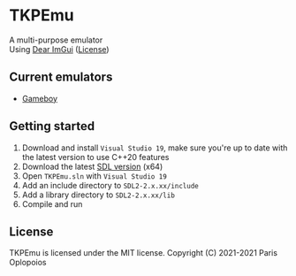 # TKPEmu
A multi-purpose emulator    
Using [Dear ImGui](https://github.com/ocornut/imgui) ([License](https://raw.githubusercontent.com/ocornut/imgui/master/LICENSE.txt))

## Current emulators
- [Gameboy](https://github.com/OFFTKP/TKPEmu/tree/master/TKPEmu/Gameboy)

## Getting started
1. Download and install `Visual Studio 19`, make sure you're up to date with the latest version to use C++20 features
2. Download the latest [SDL version](https://www.libsdl.org/download-2.0.php) (x64)
3. Open `TKPEmu.sln` with `Visual Studio 19`
4. Add an include directory to `SDL2-2.x.xx/include`
5. Add a library directory to `SDL2-2.x.xx/lib`
6. Compile and run

## License
TKPEmu is licensed under the MIT license. Copyright (C) 2021-2021 Paris Oplopoios
